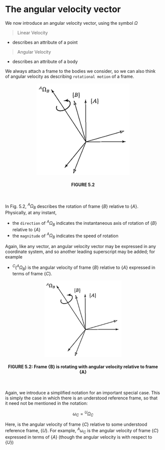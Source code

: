 &emsp;
# The angular velocity vector
We now introduce an angular velocity vector, using the symbol $\Omega$ 
>Linear Velocity
- describes an attribute of a point
>Angular Velocity
- describes an attribute of a body

We always attach a frame to the bodies we consider, so we can also think of angular velocity as describing `rotational motion` of a frame.

<div align=center>
    <img src="imgs/5.2.png" width=300>
    <h4>FIGURE 5.2</h>
</div>
&emsp;


In Fig. 5.2, ${}^A\Omega_B$ describes the rotation of frame $\{B\}$ relative to $\{A\}$. Physically, at any instant, 
- the `direction` of ${}^A\Omega_B$ indicates the instantaneous axis of rotation of $\{B\}$ relative to $\{A\}$
- the `magnitude` of ${}^A\Omega_B$ indicates the speed of rotation

Again, like any vector, an angular velocity vector may be expressed in any coordinate system, and so another leading superscript may be added; for example
- ${}^C({}^A\Omega_B)$ is the angular velocity of frame $\{B\}$ relative to $\{A\}$ expressed in terms of frame $\{C\}$.

<div align=center>
    <img src="imgs/5.2.png" width=250>
    <h4>FIGURE 5.2: Frame {B} is rotating with angular velocity relative to frame {A}</h>
</div>
&emsp;


Again, we introduce a simplified notation for an important special case. This is simply the case in which there is an understood reference frame, so that it need not be mentioned in the notation:

$$\omega_C = {}^U\Omega_C \tag{5.6}$$

Here, is the angular velocity of frame $\{C\}$ relative to some understood reference frame, $\{U\}$. For example, ${}^A\omega_C$ is the angular velocity of frame $\{C\}$ expressed in terms of $\{A\}$ (though the angular velocity is with respect to $\{U\}$)